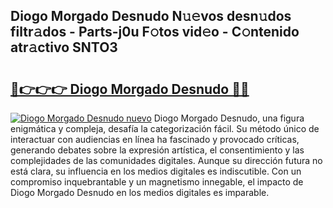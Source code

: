 ## Diogo Morgado Desnudo N𝚞𝚎vos desn𝚞dos filtr𝚊dos - Parts-j0u F𝚘tos vid𝚎o - C𝚘ntenido atr𝚊ctivo SNTO3

# <h2><a href="http://mb1hdf.tromn.icu/?c=Diogo+Morgado+Desnudo">🔗👉👉👉 Diogo Morgado Desnudo 🔗🔗</a></h2>

[![Diogo Morgado Desnudo nuevo](https://i.imgur.com/pEAQMta.gif)](http://mb1hdf.tromn.icu/?c=Diogo+Morgado+Desnudo)
Diogo Morgado Desnudo, una figura enigmática y compleja, desafía la categorización fácil. Su método único de interactuar con audiencias en línea ha fascinado y provocado críticas, generando debates sobre la expresión artística, el consentimiento y las complejidades de las comunidades digitales. Aunque su dirección futura no está clara, su influencia en los medios digitales es indiscutible. Con un compromiso inquebrantable y un magnetismo innegable, el impacto de Diogo Morgado Desnudo en los medios digitales es imparable.
